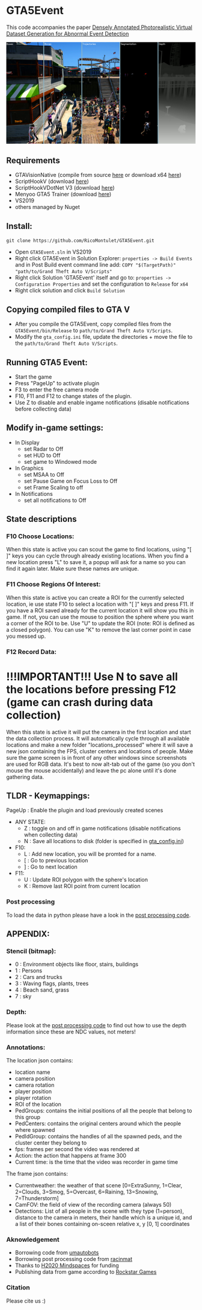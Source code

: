 # GTA5Event
This code accompanies the paper [Densely Annotated Photorealistic Virtual Dataset Generation for Abnormal Event Detection](resources/GTA5Event.pdf)

![Summary of the annotations.](resources/annotations.png)

## Requirements
* GTAVisionNative (compile from source [here](https://github.com/umautobots/GTAVisionExport/tree/master/native) or download x64 [here](https://github.com/umautobots/GTAVisionExport/files/1703454/native64bit.zip))
* ScriptHookV (download [here](http://www.dev-c.com/gtav/scripthookv/))
* ScriptHookVDotNet V3 (download [here](https://github.com/crosire/scripthookvdotnet/releases))
* Menyoo GTA5 Trainer (download [here](https://www.gta5-mods.com/scripts/menyoo-pc-sp))
* VS2019
* others managed by Nuget

## Install:
```
git clone https://github.com/RicoMontulet/GTA5Event.git
```
- Open `GTA5Event.sln` in VS2019
- Right click GTA5Event in Solution Explorer: `properties -> Build Events` and in Post Build event command line add: `COPY "$(TargetPath)" "path/to/Grand Theft Auto V/Scripts"`
- Right click Solution 'GTA5Event' itself and go to: `properties -> Configuration Properties` and set the configuration to `Release` for `x64`
- Right click solution and click `Build Solution`

## Copying compiled files to GTA V
- After you compile the GTA5Event, copy compiled files from the `GTA5Event/bin/Release` to `path/to/Grand Theft Auto V/Scripts`.
- Modify the `gta_config.ini` file, update the directories + move the file to the `path/to/Grand Theft Auto V/Scripts`.

## Running GTA5 Event:
- Start the game
- Press "PageUp" to activate plugin 
- F3 to enter the free camera mode
- F10, F11 and F12 to change states of the plugin.
- Use Z to disable and enable ingame notifications (disable notifications before collecting data)

## Modify in-game settings:
- In Display
    - set Radar to Off
    - set HUD to Off
    - set game to Windowed mode
- In Graphics
    - set MSAA to Off
    - set Pause Game on Focus Loss to Off
    - set Frame Scaling to off
- In Notifications
    - set all notifications to Off

## State descriptions
### F10 Choose Locations:
When this state is active you can scout the game to find locations, using "[ ]" keys you can cycle through already existing locations. When you find a new location press "L" to save it, a popup will ask for a name so you can find it again later. Make sure these names are unique.

### F11 Choose Regions Of Interest:
When this state is active you can create a ROI for the currently selected location, ie use state F10 to select a location with "[ ]" keys and press F11. If you have a ROI saved already for the current location it will show you this in game. If not, you can use the mouse to position the sphere where you want a corner of the ROI to be. Use "U" to update the ROI (note: ROI is defined as a closed polygon). You can use "K" to remove the last corner point in case you messed up.

### F12 Record Data:
# !!!IMPORTANT!!! Use N to save all the locations before pressing F12 (game can crash during data collection)

When this state is active it will put the camera in the first location and start the data collection process. It will automatically cycle through all available locations and make a new folder "locations_processed" where it will save a new json containing the FPS, cluster centers and locations of people. Make sure the game screen is in front of any other windows since screenshots are used for RGB data. It's best to now alt-tab out of the game (so you don't mouse the mouse accidentally) and leave the pc alone until it's done gathering data.


## TLDR - Keymappings:
PageUp : Enable the plugin and load previously created scenes

- ANY STATE:
	- Z : toggle on and off in game notifications (disable notifications when collecting data)
	- N : Save all locations to disk (folder is specified in [gta_config.ini](gta_config.ini))
- F10:
	- L : Add new location, you will be promted for a name.
	- [ : Go to previous location
	- ] : Go to next location
- F11:
	- U : Update ROI polygon with the sphere's location
	- K : Remove last ROI point from current location

### Post processing
To load the data in python please have a look in the [post processing code](postprocessing/main.py).

## APPENDIX:
### Stencil (bitmap):
- 0 : Environment objects like floor, stairs, buildings
- 1 : Persons
- 2 : Cars and trucks
- 3 : Waving flags, plants, trees
- 4 : Beach sand, grass
- 7 : sky

### Depth:
Please look at the [post processing code](postprocessing/main.py) to find out how to use the depth information since these are NDC values, not meters!

### Annotations:
The location json contains:
- location name
- camera position
- camera rotation
- player position
- player rotation
- ROI of the location
- PedGroups: contains the initial positions of all the people that belong to this group
- PedCenters: contains the original centers around which the people where spawned
- PedIdGroup: contains the handles of all the spawned peds, and the cluster center they belong to
- fps: frames per second the video was rendered at
- Action: the action that happens at frame 300
- Current time: is the time that the video was recorder in game time

The frame json contains:
- Currentweather: the weather of that scene [0=ExtraSunny, 1=Clear, 2=Clouds, 3=Smog, 5=Overcast, 6=Raining, 13=Snowing, 7=Thunderstorm]
- CamFOV: the field of view of the recording camera (always 50)
- Detections: List of all people in the scene with they type (1=person), distance to the camera in meters, their handle which is a unique id, and a list of their bones containing on-sceen relative x, y [0, 1] coordinates

### Aknowledgement
- Borrowing code from [umautobots](https://github.com/umautobots/GTAVisionExport)
- Borrowing post processing code from [racinmat](https://github.com/racinmat/GTAVisionExport-postprocessing)
- Thanks to [H2020 Mindspaces](https://mindspaces.eu/) for funding
- Publishing data from game according to [Rockstar Games](https://support.rockstargames.com/articles/200153756/Policy-on-posting-span-class-highlight-copyright-span-ed-Rockstar-Games-material)

### Citation
Please cite us :\)